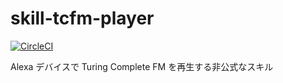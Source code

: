 # skill-tcfm-player

[![CircleCI](https://circleci.com/gh/snaka/skill-tcfm-player.svg?style=svg)](https://circleci.com/gh/snaka/skill-tcfm-player)

Alexa デバイスで Turing Complete FM を再生する非公式なスキル

